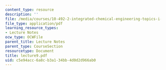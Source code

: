 ```yaml
---
content_type: resource
description: ''
file: /media/courses/10-492-2-integrated-chemical-engineering-topics-i-introduction-to-biocatalysis-fall-2004/c5e94acc6a8cb3a134bb4d0d2d966ab0_lecture9.pdf
file_type: application/pdf
learning_resource_types:
- Lecture Notes
ocw_type: OCWFile
parent_title: Lecture Notes
parent_type: CourseSection
resourcetype: Document
title: lecture9.pdf
uid: c5e94acc-6a8c-b3a1-34bb-4d0d2d966ab0
---
```

